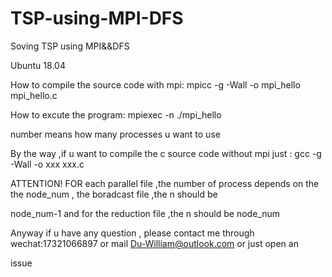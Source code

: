 # TSP-using-MPI-DFS
Soving TSP using MPI&amp;&amp;DFS

Ubuntu 18.04

How to compile the source code with mpi: mpicc  -g  -Wall  -o  mpi_hello  mpi_hello.c

How to excute the program: mpiexec -n <number> ./mpi_hello 
  
number means how many processes u want to use

By the way ,if u want to compile the c source code without mpi just : gcc -g -Wall -o xxx xxx.c



ATTENTION!   FOR each parallel file ,the number of process depends on the the node_num , the boradcast file ,the n should be 

node_num-1  and for the reduction file ,the n should be node_num


Anyway if u have any question , please contact me through wechat:17321066897  or mail Du-William@outlook.com or just open an 

issue
